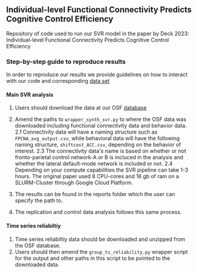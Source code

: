 ## Individual-level Functional Connectivity Predicts Cognitive Control Efficiency

Repository of code used to run our SVR model in the paper by Deck 2023: Individual-level Functional Connectivity Predicts Cognitive Control Efficiency

### Step-by-step guide to reproduce results

In order to reproduce our results we provide guidelines on how to interact with our code and corresponding [data set](https://osf.io/d7p58/)

#### Main SVR analysis
1. Users should download the data at our OSF [database](https://osf.io/d7p58/)

2. Amend the paths to ```wrapper_synth_svr.py``` to where the OSF data was downloaded including functional connectivity data and behavior data.
    2.1  Connectivity data will have a naming structure such as ```FPCNA_avg_output.csv```, while behavioral data will have the following naming structure, ```shiftcost_ACC.csv```, depending on the behavior of interest. 
    2.3  The connectivity data's name is based on whether or not fronto-parietal control network-A or B is incluced in the analysis and whether the lateral default-mode network is included or not.
    2.4  Depending on your compute capabilities the SVR pipeline can take 1-3 hours. The original paper used 8 CPU-cores and 16 gb of ram on a SLURM-Cluster through Google Cloud Platform. 

3. The results can be found in the reports folder which the user can specify the path to.

4. The replication and control data analysis follows this same process.

#### Time series reliabiltiy

1. Time series reliabiltiy data should be downloaded and unzipped from the OSF database.
2. Users should then amend the ```group_ts_reliability.py``` wrapper script for the output and other paths in this script to be pointed to the downloaded data.

